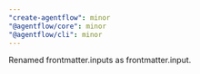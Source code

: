 ```yaml
---
"create-agentflow": minor
"@agentflow/core": minor
"@agentflow/cli": minor
---
```


Renamed frontmatter.inputs as frontmatter.input.
